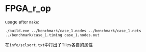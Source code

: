 # FPGA_r_op

usage after `make`:

```
./build.exe ../benchmark/case_1.nodes ../benchmark/case_1.nets ../benchmark/case_1.timing case_1.nodes.out
```

在`info/sclsort.txt`中打出了Tiles各自的属性